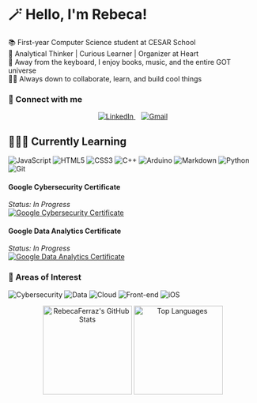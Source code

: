 # 🪄 Hello, I'm Rebeca!

📚 First-year Computer Science student at CESAR School <br> 🫧 Analytical Thinker | Curious Learner | Organizer at Heart <br> 🎠 Away from the keyboard, I enjoy books, music, and the entire GOT universe <br> 🤝🏻 Always down to collaborate, learn, and build cool things


### 🔗 Connect with me

<div align='center'>
  <a href="https://www.linkedin.com/in/becaferraz" target="_blank">
    <img src="https://img.shields.io/badge/linkedin-%230077B5.svg?style=for-the-badge&logo=linkedin&logoColor=white" alt="LinkedIn"/>
  </a>
  &nbsp;&nbsp;
  <a href="mailto:ferrazrrebeca@gmail.com">
    <img src="https://img.shields.io/badge/Gmail-D14836?style=for-the-badge&logo=gmail&logoColor=white" alt="Gmail"/>
  </a>
</div>


## 👩🏻‍💻 Currently Learning 
![JavaScript](https://img.shields.io/badge/javascript-%23323330.svg?style=for-the-badge&logo=javascript&logoColor=%23F7DF1E) ![HTML5](https://img.shields.io/badge/html5-%23E34F26.svg?style=for-the-badge&logo=html5&logoColor=white) ![CSS3](https://img.shields.io/badge/css3-%231572B6.svg?style=for-the-badge&logo=css3&logoColor=white) ![C++](https://img.shields.io/badge/c++-%2300599C.svg?style=for-the-badge&logo=c%2B%2B&logoColor=white) ![Arduino](https://img.shields.io/badge/-Arduino-00979D?style=for-the-badge&logo=Arduino&logoColor=white) ![Markdown](https://img.shields.io/badge/markdown-%23000000.svg?style=for-the-badge&logo=markdown&logoColor=white) ![Python](https://img.shields.io/badge/python-3670A0?style=for-the-badge&logo=python&logoColor=ffdd54) ![Git](https://img.shields.io/badge/git-%23F05033.svg?style=for-the-badge&logo=git&logoColor=white) 

#### Google Cybersecurity Certificate

*Status: In Progress*
<br> <a href="https://www.coursera.org/professional-certificates/google-cybersecurity" target="_blank">
  <img src="https://img.shields.io/badge/Google-Cybersecurity-4285F4?style=for-the-badge&logo=google&logoColor=white" alt="Google Cybersecurity Certificate"/>
</a>

#### Google Data Analytics Certificate
*Status: In Progress*
<br> <a href="https://www.coursera.org/professional-certificates/google-data-analytics" target="_blank">
  <img src="https://img.shields.io/badge/Google-Data%20Analytics-34A853?style=for-the-badge&logo=google&logoColor=white" alt="Google Data Analytics Certificate"/>
</a>

### 🔎 Areas of Interest 

<p align="left">
  <img src="https://img.shields.io/badge/Cybersecurity-blue?style=for-the-badge" alt="Cybersecurity"/>
  <img src="https://img.shields.io/badge/Data-orange?style=for-the-badge" alt="Data"/>
  <img src="https://img.shields.io/badge/Cloud-blueviolet?style=for-the-badge" alt="Cloud"/>
  <img src="https://img.shields.io/badge/Front--end-brightgreen?style=for-the-badge" alt="Front-end"/>
  <img src="https://img.shields.io/badge/iOS-black?style=for-the-badge&logo=apple" alt="iOS"/>
</p>

<div align="center">

<picture>
  <source media="(prefers-color-scheme: dark)" srcset="https://github-readme-stats.vercel.app/api?username=RebecaFerraz&show_icons=true&theme=transparent&hide_border=true&include_all_commits=true&title_color=FFFFFF&text_color=C9D1D9&icon_color=FFFFFF" />
  <source media="(prefers-color-scheme: light)" srcset="https://github-readme-stats.vercel.app/api?username=RebecaFerraz&show_icons=true&theme=transparent&hide_border=true&include_all_commits=true&title_color=24292E&text_color=586069&icon_color=24292E" />
  <img height="180em" src="https://github-readme-stats.vercel.app/api?username=RebecaFerraz&show_icons=true&theme=transparent&hide_border=true&include_all_commits=true&title_color=24292E&text_color=586069&icon_color=24292E" alt="RebecaFerraz's GitHub Stats" />
</picture><picture>
  <source media="(prefers-color-scheme: dark)" srcset="https://github-readme-stats.vercel.app/api/top-langs/?username=RebecaFerraz&layout=compact&theme=transparent&hide_border=true&title_color=FFFFFF&text_color=C9D1D9" />
  <source media="(prefers-color-scheme: light)" srcset="https://github-readme-stats.vercel.app/api/top-langs/?username=RebecaFerraz&layout=compact&theme=transparent&hide_border=true&title_color=24292E&text_color=586069" />
  <img height="180em" src="https://github-readme-stats.vercel.app/api/top-langs/?username=RebecaFerraz&layout=compact&theme=transparent&hide_border=true&title_color=24292E&text_color=586069" alt="Top Languages" />
</picture>

</div>
